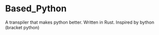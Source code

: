 # Based_Python
A transpiler that makes python better. Written in Rust. Inspired by bython (bracket python)

